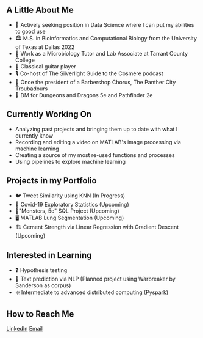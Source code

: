 
## A Little About Me
- 🔭 Actively seeking position in Data Science where I can put my abilities to good use
- 🏛️ M.S. in Bioinformatics and Computational Biology from the University of Texas at Dallas 2022
- 🦠 Work as a Microbiology Tutor and Lab Associate at Tarrant County College
- 🎸 Classical guitar player
- 🎙️ Co-host of The Silverlight Guide to the Cosmere podcast
- 🎵 Once the president of a Barbershop Chorus, The Panther City Troubadours
- 🐉 DM for Dungeons and Dragons 5e and Pathfinder 2e

## Currently Working On
- Analyzing past projects and bringing them up to date with what I currently know
- Recording and editing a video on MATLAB's image processing via machine learning
- Creating a source of my most re-used functions and processes
- Using pipelines to explore machine learning

## Projects in my Portfolio 
- 🐦 Tweet Similarity using KNN (In Progress)
- 🔬 Covid-19 Exploratory Statistics (Upcoming)
- 🐲"Monsters, 5e" SQL Project (Upcoming)
- 🖥️ MATLAB Lung Segmentation (Upcoming)
- 🏗️ Cement Strength via Linear Regression with Gradient Descent (Upcoming)

## Interested in Learning
- ❓ Hypothesis testing
- 📖 Text prediction via NLP (Planned project using Warbreaker by Sanderson as corpus)
- ❇️ Intermediate to advanced distributed computing (Pyspark)

## How to Reach Me
[LinkedIn](https://www.linkedin.com/in/alexbaumannmsbcib/)
[Email](alexander.david.baumann@gmail.com)
